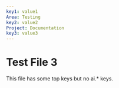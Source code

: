 ```yaml
---
key1: value1
Area: Testing
key2: value2
Project: Documentation
key3: value3
---
```


# Test File 3
This file has some top keys but no ai.* keys.
